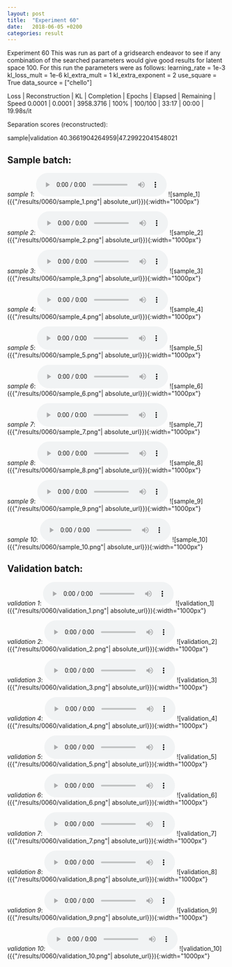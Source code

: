 ```yaml
---
layout: post
title:  "Experiment 60"
date:   2018-06-05 +0200
categories: result
---
```

Experiment 60
This was run as part of a gridsearch endeavor to see if any combination of the searched parameters would give good results for latent space 100.
For this run the parameters were as follows:
learning_rate = 1e-3
kl_loss_mult = 1e-6
kl_extra_mult = 1
kl_extra_exponent = 2
use_square = True
data_source = ["chello"]

Loss | Reconstruction | KL | Completion | Epochs | Elapsed | Remaining | Speed
0.0001 | 0.0001 | 3958.3716 | 100% | 100/100 | 33:17 | 00:00 | 19.98s/it

Separation scores (reconstructed):

sample|validation
40.3661904264959|47.29922041548021

## **Sample batch**:
_sample 1_:
<audio src="/ResultsOverview/results/0060/sample_1.wav" controls preload></audio>
![sample_1]({{"/results/0060/sample_1.png"| absolute_url}}){:width="1000px"}

_sample 2_:
<audio src="/ResultsOverview/results/0060/sample_2.wav" controls preload></audio>
![sample_2]({{"/results/0060/sample_2.png"| absolute_url}}){:width="1000px"}

_sample 3_:
<audio src="/ResultsOverview/results/0060/sample_3.wav" controls preload></audio>
![sample_3]({{"/results/0060/sample_3.png"| absolute_url}}){:width="1000px"}

_sample 4_:
<audio src="/ResultsOverview/results/0060/sample_4.wav" controls preload></audio>
![sample_4]({{"/results/0060/sample_4.png"| absolute_url}}){:width="1000px"}

_sample 5_:
<audio src="/ResultsOverview/results/0060/sample_5.wav" controls preload></audio>
![sample_5]({{"/results/0060/sample_5.png"| absolute_url}}){:width="1000px"}

_sample 6_:
<audio src="/ResultsOverview/results/0060/sample_6.wav" controls preload></audio>
![sample_6]({{"/results/0060/sample_6.png"| absolute_url}}){:width="1000px"}

_sample 7_:
<audio src="/ResultsOverview/results/0060/sample_7.wav" controls preload></audio>
![sample_7]({{"/results/0060/sample_7.png"| absolute_url}}){:width="1000px"}

_sample 8_:
<audio src="/ResultsOverview/results/0060/sample_8.wav" controls preload></audio>
![sample_8]({{"/results/0060/sample_8.png"| absolute_url}}){:width="1000px"}

_sample 9_:
<audio src="/ResultsOverview/results/0060/sample_9.wav" controls preload></audio>
![sample_9]({{"/results/0060/sample_9.png"| absolute_url}}){:width="1000px"}

_sample 10_:
<audio src="/ResultsOverview/results/0060/sample_10.wav" controls preload></audio>
![sample_10]({{"/results/0060/sample_10.png"| absolute_url}}){:width="1000px"}

## **Validation batch**:
_validation 1_:
<audio src="/ResultsOverview/results/0060/validation_1.wav" controls preload></audio>
![validation_1]({{"/results/0060/validation_1.png"| absolute_url}}){:width="1000px"}

_validation 2_:
<audio src="/ResultsOverview/results/0060/validation_2.wav" controls preload></audio>
![validation_2]({{"/results/0060/validation_2.png"| absolute_url}}){:width="1000px"}

_validation 3_:
<audio src="/ResultsOverview/results/0060/validation_3.wav" controls preload></audio>
![validation_3]({{"/results/0060/validation_3.png"| absolute_url}}){:width="1000px"}

_validation 4_:
<audio src="/ResultsOverview/results/0060/validation_4.wav" controls preload></audio>
![validation_4]({{"/results/0060/validation_4.png"| absolute_url}}){:width="1000px"}

_validation 5_:
<audio src="/ResultsOverview/results/0060/validation_5.wav" controls preload></audio>
![validation_5]({{"/results/0060/validation_5.png"| absolute_url}}){:width="1000px"}

_validation 6_:
<audio src="/ResultsOverview/results/0060/validation_6.wav" controls preload></audio>
![validation_6]({{"/results/0060/validation_6.png"| absolute_url}}){:width="1000px"}

_validation 7_:
<audio src="/ResultsOverview/results/0060/validation_7.wav" controls preload></audio>
![validation_7]({{"/results/0060/validation_7.png"| absolute_url}}){:width="1000px"}

_validation 8_:
<audio src="/ResultsOverview/results/0060/validation_8.wav" controls preload></audio>
![validation_8]({{"/results/0060/validation_8.png"| absolute_url}}){:width="1000px"}

_validation 9_:
<audio src="/ResultsOverview/results/0060/validation_9.wav" controls preload></audio>
![validation_9]({{"/results/0060/validation_9.png"| absolute_url}}){:width="1000px"}

_validation 10_:
<audio src="/ResultsOverview/results/0060/validation_10.wav" controls preload></audio>
![validation_10]({{"/results/0060/validation_10.png"| absolute_url}}){:width="1000px"}
